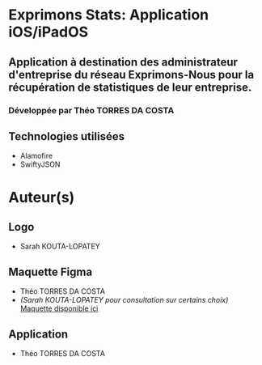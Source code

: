 # Exprimons Stats: Application iOS/iPadOS

## Application à destination des administrateur d'entreprise du réseau Exprimons-Nous pour la récupération de statistiques de leur entreprise.

### Développée par Théo TORRES DA COSTA

## Technologies utilisées

* Alamofire
* SwiftyJSON

# Auteur(s)
## Logo
* Sarah KOUTA-LOPATEY

## Maquette Figma
* Théo TORRES DA COSTA
* *(Sarah KOUTA-LOPATEY pour consultation sur certains choix)*<br>
[Maquette disponible ici](https://www.figma.com/file/vJfSA8NP1LtV4ucp4JQbwE/Exprimons-Stats?node-id=0%3A1)

## Application
* Théo TORRES DA COSTA
